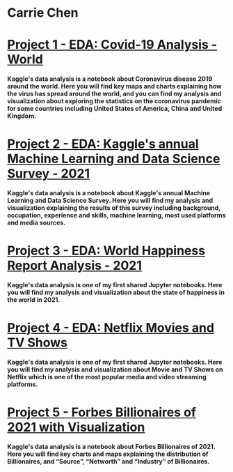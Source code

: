 # Carrie Chen



# [Project 1 - EDA: Covid-19 Analysis - World](https://www.kaggle.com/carriech/covid-19-analysis-plotly)
**Kaggle's data analysis is a notebook about Coronavirus disease 2019 around the world.
Here you will find key maps and charts explaining how the virus has spread around the world, and you can find my analysis and visualization about exploring the statistics on the coronavirus pandemic for some countries including United States of America, China and United Kingdom.**

# [Project 2 - EDA: Kaggle's annual Machine Learning and Data Science Survey - 2021](https://www.kaggle.com/carriech/kaggle-survey-2021-plotly-dropdown-menu)
**Kaggle's data analysis is a notebook about Kaggle's annual Machine Learning and Data Science Survey. Here you will find my analysis and visualization explaining the results of this survey including background, occupation, experience and skills, machine learning, most used platforms and media sources.**

# [Project 3 - EDA: World Happiness Report Analysis - 2021](https://www.kaggle.com/carriech/eda-whr-2021-using-plotly)
**Kaggle's data analysis is one of my first shared Jupyter notebooks. Here you will find my analysis and visualization about the state of happiness in the world in 2021.**

# [Project 4 - EDA: Netflix Movies and TV Shows](https://www.kaggle.com/carriech/netflix-eda)
**Kaggle's data analysis is one of my first shared Jupyter notebooks. Here you will find my analysis and visualization about Movie and TV Shows on Netflix which is one of the most popular media and video streaming platforms.**

# [Project 5 - Forbes Billionaires of 2021 with Visualization](https://www.kaggle.com/carriech/forbes-billionaires-of-2021-plotly-and-map)
**Kaggle's data analysis is a notebook about Forbes Billionaires of 2021. Here you will find key charts and maps explaining the distribution of Billionaires, and “Source”, “Networth” and “Industry” of Billionaires.**


